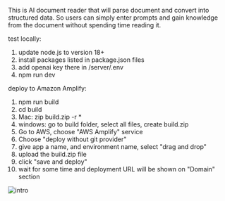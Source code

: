 This is AI document reader that will parse document and convert into
structured data. So users can simply enter prompts and gain knowledge
from the document without spending time reading it.

test locally:
1. update node.js to version 18+
2. install packages listed in package.json files
3. add openai key there in /server/.env
4. npm run dev

deploy to Amazon Amplify:
1. npm run build
2. cd build
3. Mac: zip build.zip -r *
4. windows: go to build folder, select all files, create build.zip
5. Go to AWS, choose "AWS Amplify" service
6. Choose "deploy without git provider"
7. give app a name, and environment name, select "drag and drop"
8. upload the build.zip file
9. click "save and deploy"
10. wait for some time and deployment URL will be shown on "Domain" section

![intro](https://github.com/aobozhang2022/parse-gpt/assets/96475623/5382a20b-0d30-4f67-b41e-e2bbcfd7c986)
